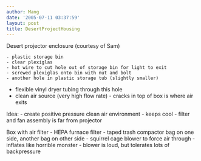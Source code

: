 ```yaml
---
author: Mang
date: '2005-07-11 03:37:59'
layout: post
title: DesertProjectHousing
---
```


Desert projector enclosure (courtesy of Sam)

    - plastic storage bin
    - clear plexiglas
    - hot wire to cut hole out of storage bin for light to exit
    - screwed plexiglas onto bin with nut and bolt
    - another hole in plastic storage tub (slightly smaller)
   - flexible vinyl dryer tubing through this hole
   - clean air source (very high flow rate)
    - cracks in top of box is where air exits

Idea:
    - create positive pressure clean air environment
    - keeps cool
    - filter and fan assembly is far from projector


Box with air filter
    - HEPA furnace filter
    - taped trash compactor bag on one side, another bag on other side
    - squirrel cage blower to force air through
    - inflates like horrible monster
    - blower is loud, but tolerates lots of backpressure
